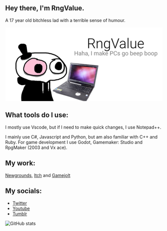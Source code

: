 ## Hey there, I'm RngValue. 
A 17 year old bitchless lad with a terrible sense of humour.

![I am a 17 year old, who does programming as a hobby.](https://github.com/RngValue/RngValue/blob/main/githubpic1.png)

## What tools do I use:
I mostly use Vscode, but if I need to make quick changes, I use Notepad++.

I mainly use C#, Javascript and Python, but am also familiar with C++ and Ruby.
For game development I use Godot, Gamemaker: Studio and RpgMaker (2003 and Vx ace).

## My work:
[Newgrounds](https://value134.newgrounds.com/), [Itch](https://randomvalue134.itch.io/) and [Gamejolt](https://gamejolt.com/@rngvalue)

## My socials:

- [Twitter](https://twitter.com/Value134)
- [Youtube](https://www.youtube.com/channel/UCL34Zh7mFdQ5PKmeF_DI5Bg)
- [Tumblr](https://rngvalue.tumblr.com/)

![GitHub stats](https://github-readme-stats.vercel.app/api?username=RngValue&show_icons=true) 
